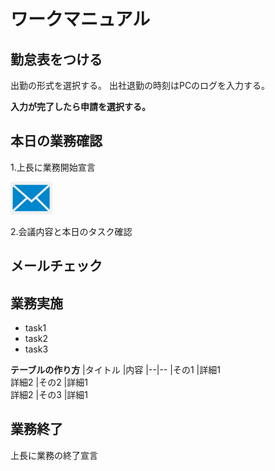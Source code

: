 # ワークマニュアル
## 勤怠表をつける
出勤の形式を選択する。
出社退勤の時刻はPCのログを入力する。

**入力が完了したら申請を選択する。**

## 本日の業務確認
1.上長に業務開始宣言

![メールイメージ](img/mail_image.png)

2.会議内容と本日のタスク確認
## メールチェック
## 業務実施
- task1
- task2
- task3

**テーブルの作り方**
|タイトル |内容
|--|--
|その1 |詳細1<br>詳細2
|その2 |詳細1<br>詳細2
|その3 |詳細1
## 業務終了
上長に業務の終了宣言
